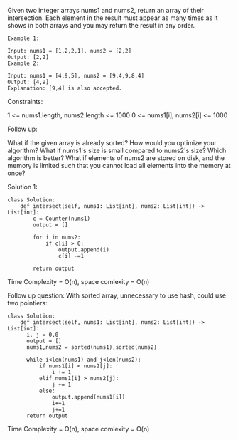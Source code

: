 Given two integer arrays nums1 and nums2, return an array of their intersection. Each element in the result must appear as many times as it shows in both arrays and you may return the result in any order.

```
Example 1:

Input: nums1 = [1,2,2,1], nums2 = [2,2]
Output: [2,2]
Example 2:

Input: nums1 = [4,9,5], nums2 = [9,4,9,8,4]
Output: [4,9]
Explanation: [9,4] is also accepted.
``` 

Constraints:

1 <= nums1.length, nums2.length <= 1000
0 <= nums1[i], nums2[i] <= 1000
 

Follow up:

What if the given array is already sorted? How would you optimize your algorithm?
What if nums1's size is small compared to nums2's size? Which algorithm is better?
What if elements of nums2 are stored on disk, and the memory is limited such that you cannot load all elements into the memory at once?

Solution 1:
```
class Solution:
    def intersect(self, nums1: List[int], nums2: List[int]) -> List[int]:
        c = Counter(nums1)
        output = []
        
        for i in nums2:
            if c[i] > 0:
                output.append(i)
                c[i] -=1
        
        return output
```
Time Complexity = O(n), space comlexity = O(n)

Follow up question:
With sorted array, unnecessary to use hash, could use two pointiers:
```
class Solution:
    def intersect(self, nums1: List[int], nums2: List[int]) -> List[int]:
      i, j = 0,0
      output = []
      nums1,nums2 = sorted(nums1),sorted(nums2)

      while i<len(nums1) and j<len(nums2):
          if nums1[i] < nums2[j]:
              i += 1
          elif nums1[i] > nums2[j]:
              j += 1
          else:
              output.append(nums1[i])
              i+=1
              j+=1
      return output
```
Time Complexity = O(n), space comlexity = O(n)
